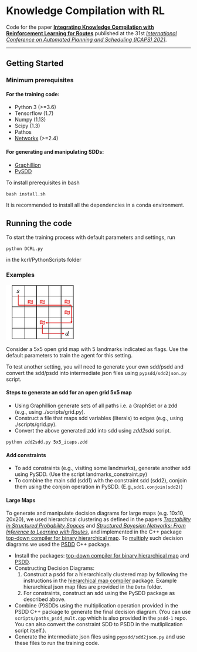 
# Knowledge Compilation with RL

Code for the paper [**Integrating Knowledge Compilation with Reinforcement Learning for Routes**](https://ojs.aaai.org/index.php/ICAPS/article/view/16002/15813) published at the 31st [*International Conference on Automated Planning and Scheduling (ICAPS) 2021*](https://icaps21.icaps-conference.org/home/).

***

## Getting Started

### Minimum prerequisites

#### For the training code:

* Python 3 (>=3.6)
* Tensorflow (1.7)
* Numpy (1.13)
* Scipy (1.3)
* Pathos
* [Networkx](https://networkx.org/) (>=2.4)

#### For generating and manipulating SDDs:

* [Graphillion](https://github.com/takemaru/graphillion) 
* [PySDD](https://github.com/wannesm/PySDD)

To install prerequisites in bash 
```
bash install.sh
```
It is recommended to install all the dependencies in a conda environment.

## Running the code

To start the training process with default parameters and settings, run
```
python DCRL.py
```
in the kcrl/PythonScripts folder 

### Examples

<!-- ![5x5](./images/5x5.jpg) -->
<img src="./images/5x5.jpg" alt="5x5" width="200" height="150">

Consider a 5x5 open grid map with 5 landmarks indicated as flags. Use the default parameters to train the agent for this setting.

To test another setting, you will need to generate your own sdd/psdd and convert the sdd/psdd into intermediate json files using `pypsdd/sdd2json.py` script.

#### Steps to generate an sdd for an open grid 5x5 map

* Using Graphillion generate sets of all paths i.e. a GraphSet or a zdd (e.g., using ./scripts/grid.py).
* Construct a file that maps sdd variables (literals) to edges (e.g., using ./scripts/grid.py).
* Convert the above generated zdd into sdd using *zdd2sdd* script.
```
python zdd2sdd.py 5x5_icaps.zdd
```
#### Add constraints

* To add constraints (e.g., visiting some landmarks), generate another sdd using PySDD. (Use the script landmarks_constraint.py)
* To combine the main sdd (sdd1) with the constraint sdd (sdd2), conjoin them using the conjoin operation in PySDD. (E.g.,`sdd1.conjoin(sdd2)`)

#### Large Maps

To generate and manipulate decision diagrams for large maps (e.g. 10x10, 20x20), we used hierarchical clustering as defined in the papers [*Tractability in Structured Probability Spaces*](https://proceedings.neurips.cc/paper/2017/file/deb54ffb41e085fd7f69a75b6359c989-Paper.pdf) and [*Structured Bayesian Networks: From Inference to Learning with Routes*](https://ojs.aaai.org//index.php/AAAI/article/view/4796), and implemented in the C++ package [top-down compiler for binary hierarchical map](https://github.com/rlr-smu/hierarchical_map_compiler). To [multiply](https://proceedings.neurips.cc/paper/2016/file/5a7f963e5e0504740c3a6b10bb6d4fa5-Paper.pdf) such decision diagrams we used the [PSDD](https://github.com/rlr-smu/psdd-1) C++ package.

* Install the packages: [top-down compiler for binary hierarchical map](https://github.com/rlr-smu/hierarchical_map_compiler) and [PSDD](https://github.com/rlr-smu/psdd-1).
* Constructing Decision Diagrams:
    1. Construct a psdd for a hierarchically clustered map by following the instructions in the [hierarchical map compiler](https://github.com/hahaXD/hierarchical_map_compiler) package. Example hierarchical json map files are provided in the `Data` folder.
    2. For constraints, construct an sdd using the PySDD package as described above.
* Combine (P)SDDs using the multiplication operation provided in the PSDD C++ package to generate the final decision diagram. (You can use `scripts/paths_psdd_mult.cpp` which is also provided in the `psdd-1` repo. You can also convert the constraint SDD to PSDD in the mutliplication script itself.).
* Generate the intermediate json files using `pypsdd/sdd2json.py` and use these files to run the training code.

